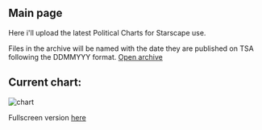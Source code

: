 ## Main page
Here i'll upload the latest Political Charts for Starscape use.

Files in the archive will be named with the date they are published on TSA following the DDMMYYY format.
[Open archive](ArchivePage.md)

## Current chart:
<img src="https://miiiiiilaaaan.github.io/PoliticalChart/chart.png" alt="chart">

Fullscreen version [here](https://miiiiiilaaaan.github.io/PoliticalChart/chart.png)
